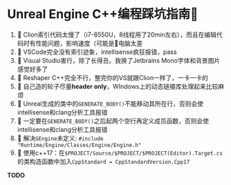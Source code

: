 # Unreal Engine C++编程踩坑指南💩 

1. 💩 Clion索引代码太慢了（i7-8550U，8线程用了20min左右），而且在编辑代码时有性能问题，影响速度（可能是👴电脑太差
2. 💩 VSCode完全没有索引迹象，intellisense疯狂报错，pass
3. 💩 Visual Studio害行，除了长得丑。我换了Jetbrains Mono字体和背景图片感觉好多了
4. 💩 Reshaper C++完全不行，整完你的VS就跟Clion一样了，一卡一卡的
5. 💩 自己造的轮子尽量**header only**，WIndows上的动态链接库处理起来比较麻烦
6. 💩 Unreal生成的类中的`GENERATE_BODY()`不能移动其所在行，否则会使intellisense和clang分析工具报错
7. 💩 一定要在`GENERATE_BODY()`之后起两个空行再定义成员函数，否则会使intellisense和clang分析工具报错
8. 💩 解决`GEngine`未定义: `#include "Runtime/Engine/Classes/Engine/Engine.h"`
9. 💩 使用c++17：在`$PROJECT/Source/$PROJECT/$PROJECT(Editor).Target.cs`的类构造函数中加入`CppStandard = CppStandardVersion.Cpp17`

**TODO**